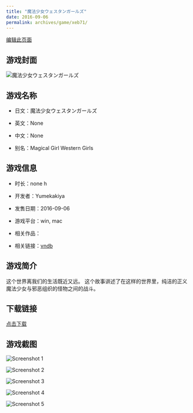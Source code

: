 ```yaml
---
title: "魔法少女ウェスタンガールズ"
date: 2016-09-06
permalink: archives/game/xeb71/
---
```

[编辑此页面](https://github.com/ACG-3/ADV3-source/blob/main/source/_posts/%E9%AD%94%E6%B3%95%E5%B0%91%E5%A5%B3%E3%82%A6%E3%82%A7%E3%82%B9%E3%82%BF%E3%83%B3%E3%82%AC%E3%83%BC%E3%83%AB%E3%82%BA.md)

## 游戏封面

![魔法少女ウェスタンガールズ](https://pan.timero.xyz/d/onedrive/img_lib_001/%E9%AD%94%E6%B3%95%E5%B0%91%E5%A5%B3%E3%82%A6%E3%82%A7%E3%82%B9%E3%82%BF%E3%83%B3%E3%82%AC%E3%83%BC%E3%83%AB%E3%82%BA_cover.avif)


## 游戏名称

- 日文：魔法少女ウェスタンガールズ
- 英文：None
- 中文：None

- 别名：Magical Girl Western Girls


## 游戏信息

- 时长：none h
- 开发者：Yumekakiya
- 发售日期：2016-09-06
- 游戏平台：win, mac
- 相关作品：

- 相关链接：[vndb](https://vndb.org/v27414)


## 游戏简介

这个世界离我们的生活既近又远。
这个故事讲述了在这样的世界里，纯洁的正义魔法少女与邪恶组织的怪物之间的战斗。




## 下载链接

[点击下载](https://pan.timero.xyz/onedrive/adv_lib_001/%E9%AD%94%E6%B3%95%E5%B0%91%E5%A5%B3%E3%82%A6%E3%82%A7%E3%82%B9%E3%82%BF%E3%83%B3%E3%82%AC%E3%83%BC%E3%83%AB%E3%82%BA)


## 游戏截图


![Screenshot 1](https://pan.timero.xyz/d/onedrive/img_lib_001/%E9%AD%94%E6%B3%95%E5%B0%91%E5%A5%B3%E3%82%A6%E3%82%A7%E3%82%B9%E3%82%BF%E3%83%B3%E3%82%AC%E3%83%BC%E3%83%AB%E3%82%BA_Screenshot_1.avif)

![Screenshot 2](https://pan.timero.xyz/d/onedrive/img_lib_001/%E9%AD%94%E6%B3%95%E5%B0%91%E5%A5%B3%E3%82%A6%E3%82%A7%E3%82%B9%E3%82%BF%E3%83%B3%E3%82%AC%E3%83%BC%E3%83%AB%E3%82%BA_Screenshot_2.avif)

![Screenshot 3](https://pan.timero.xyz/d/onedrive/img_lib_001/%E9%AD%94%E6%B3%95%E5%B0%91%E5%A5%B3%E3%82%A6%E3%82%A7%E3%82%B9%E3%82%BF%E3%83%B3%E3%82%AC%E3%83%BC%E3%83%AB%E3%82%BA_Screenshot_3.avif)

![Screenshot 4](https://pan.timero.xyz/d/onedrive/img_lib_001/%E9%AD%94%E6%B3%95%E5%B0%91%E5%A5%B3%E3%82%A6%E3%82%A7%E3%82%B9%E3%82%BF%E3%83%B3%E3%82%AC%E3%83%BC%E3%83%AB%E3%82%BA_Screenshot_4.avif)

![Screenshot 5](https://pan.timero.xyz/d/onedrive/img_lib_001/%E9%AD%94%E6%B3%95%E5%B0%91%E5%A5%B3%E3%82%A6%E3%82%A7%E3%82%B9%E3%82%BF%E3%83%B3%E3%82%AC%E3%83%BC%E3%83%AB%E3%82%BA_Screenshot_5.avif)

